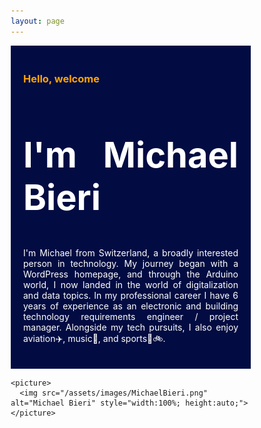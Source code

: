 ```yaml
---
layout: page
---
```


<!DOCTYPE html>
<html lang="en">
<head>
  <meta charset="UTF-8">
  <meta name="viewport" content="width=device-width, initial-scale=1.0">
  <title>Article with Image</title>
  <style>
    * {
      box-sizing: border-box;
    }

    /* Container for both the article and the picture */
    .content {
      display: flex;
      flex-wrap: wrap; /* Ensures responsive layout on small screens */
      align-items: flex-start;
    }

    /* Styling for the article */
    article {
      flex: 1 1 60%; /* The article will take up 60% of the width */
      padding: 20px;
      background-color: #020c42;
      margin-right: 20px;
      text-align: justify;
    }

    /* Styling for the image container */
    picture {
      flex: 1 1 30%; /* The picture will take up 30% of the width */
      background-color: #ffffff;
      padding: 0;
      margin: 0;
    }

    /* Responsive layout: Stacks article and image vertically on small screens */
    @media (max-width: 600px) {
      .content {
        flex-direction: column;
      }

      article, picture {
        width: 100%;
        margin-right: 0; /* Remove the margin for smaller screens */
      }
    }
  </style>
</head>

<body>
  <section class="content">
    <article>
      <h1 style="color:orange;">Hello, welcome</h1>
      <h2 style="font-size:400%;color:white;">I'm Michael Bieri</h2>
      <p style="color:white;">I'm Michael from Switzerland, a broadly interested person in technology. My journey began with a WordPress homepage, and through the Arduino world, I now landed in the world of digitalization and data topics. In my professional career I have 6 years of experience as an electronic and building technology requirements engineer / project manager. Alongside my tech pursuits, I also enjoy aviation✈️, music🎺, and sports🧭🚲.</p>
    </article>

    <picture>
      <img src="/assets/images/MichaelBieri.png" alt="Michael Bieri" style="width:100%; height:auto;">
    </picture>
  </section>
</body>
</html>
